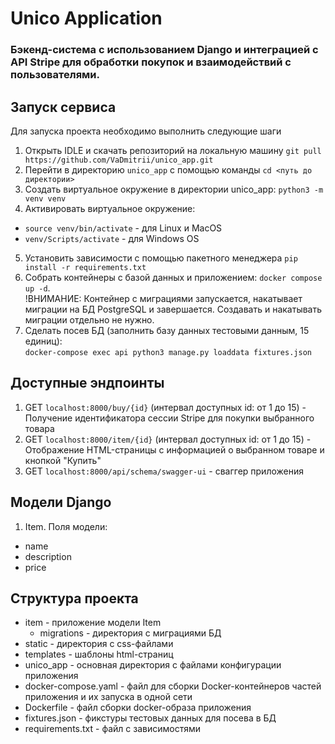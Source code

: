 # Unico Application

### Бэкенд-система с использованием Django и интеграцией с API Stripe для обработки покупок и взаимодействий с пользователями.


## Запуск сервиса
Для запуска проекта необходимо выполнить следующие шаги

1. Открыть IDLE и скачать репозиторий на локальную машину `git pull https://github.com/VaDmitrii/unico_app.git`
2. Перейти в директорию `unico_app` с помощью команды `cd <путь до директории>`
3. Создать виртуальное окружение в директории unico_app: `python3 -m venv venv`
4. Активировать виртуальное окружение:
* `source venv/bin/activate` - для Linux и MacOS
* `venv/Scripts/activate` - для Windows OS
5. Установить зависимости с помощью пакетного менеджера `pip install -r requirements.txt`
6. Собрать контейнеры с базой данных и приложением: `docker compose up -d`.</br>!ВНИМАНИЕ: Контейнер с миграциями запускается, накатывает миграции на БД PostgreSQL и завершается. Создавать и накатывать миграции отдельно не нужно.
7. Сделать посев БД (заполнить базу данных тестовыми данным, 15 единиц):</br> `docker-compose exec api python3 manage.py loaddata fixtures.json`

## Доступные эндпоинты
1. GET `localhost:8000/buy/{id}` (интервал доступных id: от 1 до 15) - Получение идентификатора сессии Stripe для покупки выбранного товара
2. GET `localhost:8000/item/{id}` (интервал доступных id: от 1 до 15) - Отображение HTML-страницы с информацией о выбранном товаре и кнопкой "Купить"
3. GET `localhost:8000/api/schema/swagger-ui` - сваггер приложения

## Модели Django
1. Item. Поля модели:
- name
- description
- price

## Структура проекта
* item - приложение модели Item
    - migrations - директория с миграциями БД
* static - директория с css-файлами
* templates - шаблоны html-страниц
* unico_app - основная директория с файлами конфигурации приложения
* docker-compose.yaml - файл для сборки Docker-контейнеров частей приложения и их запуска в одной сети
* Dockerfile - файл сборки docker-образа приложения
* fixtures.json - фикстуры тестовых данных для посева в БД
* requirements.txt - файл с зависимостями
